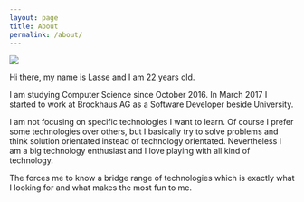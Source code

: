 ```yaml
---
layout: page
title: About
permalink: /about/
---
```


![](https://avatars0.githubusercontent.com/u/10197773?s=400&u=c5563e6ad24b62cc8d4542fe62497b6b77667df3&v=4)

Hi there, my name is Lasse and I am 22 years old.

I am studying Computer Science since October 2016. In March 2017 I started to work at Brockhaus AG as a Software Developer beside University.

I am not focusing on specific technologies I want to learn. Of course I prefer some technologies over others, but I basically try
to solve problems and think solution orientated instead of technology orientated. Nevertheless I am a big technology enthusiast and I love playing
with all kind of technology.

The forces me to know a bridge range of technologies which is exactly what I looking for and what makes the most fun to me.
